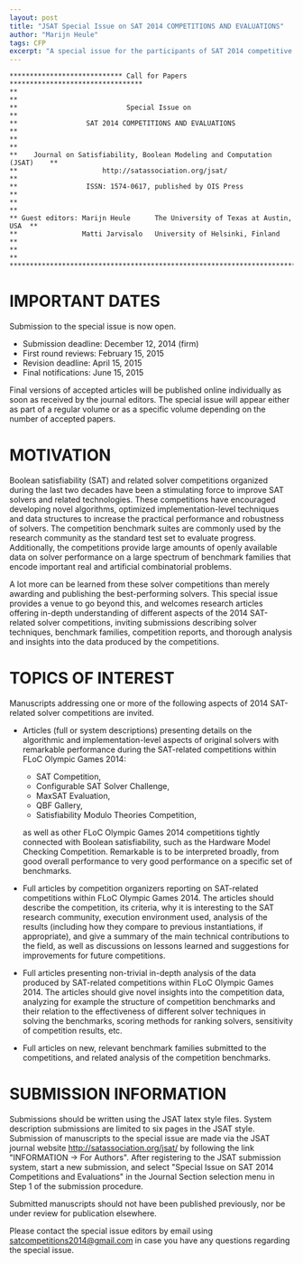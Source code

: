 ```yaml
---
layout: post
title: "JSAT Special Issue on SAT 2014 COMPETITIONS AND EVALUATIONS"
author: "Marijn Heule"
tags: CFP
excerpt: "A special issue for the participants of SAT 2014 competitive events."
---
```

    **************************** Call for Papers *********************************
    **                                                                          **
    **                           Special Issue on                               **
    **                 SAT 2014 COMPETITIONS AND EVALUATIONS                    **
    **                                                                          **
    **    Journal on Satisfiability, Boolean Modeling and Computation (JSAT)    **
    **                     http://satassociation.org/jsat/                      **
    **                 ISSN: 1574-0617, published by OIS Press                  **
    **                                                                          **
    ** Guest editors: Marijn Heule      The University of Texas at Austin, USA  **
    **                Matti Jarvisalo   University of Helsinki, Finland         **
    **                                                                          **
    ******************************************************************************

# IMPORTANT DATES

Submission to the special issue is now open.

* Submission deadline:     December 12, 2014 (firm)
* First round reviews:     February 15, 2015
* Revision deadline:       April    15, 2015
* Final notifications:     June     15, 2015

Final versions of accepted articles will be published online individually
as soon as received by the journal editors. The special issue will appear 
either as part of a regular volume or as a specific volume depending on the 
number of accepted papers.

# MOTIVATION

Boolean satisfiability (SAT) and related solver competitions organized during 
the last two decades have been a stimulating force to improve SAT solvers and
related technologies.  These competitions have encouraged developing novel 
algorithms, optimized implementation-level techniques and data structures to 
increase the practical performance and robustness of solvers.  The competition 
benchmark suites are commonly used by the research community as the standard 
test set to evaluate progress.  Additionally, the competitions provide large 
amounts of openly available data on solver performance on a large spectrum of 
benchmark families that encode important real and artificial combinatorial
problems.

A lot more can be learned from these solver competitions than merely awarding 
and publishing the best-performing solvers. This special issue provides a venue 
to go beyond this, and welcomes research articles offering in-depth understanding 
of different aspects of the 2014 SAT-related solver competitions, inviting 
submissions describing solver techniques, benchmark families, competition reports, 
and thorough analysis and insights into the data produced by the competitions.


# TOPICS OF INTEREST

Manuscripts addressing one or more of the following aspects of 2014 SAT-related
solver competitions are invited.

- Articles (full or system descriptions) presenting details on the algorithmic
  and implementation-level aspects of original solvers with remarkable performance
  during the SAT-related competitions within FLoC Olympic Games 2014:

    * SAT Competition,
    * Configurable SAT Solver Challenge,
    * MaxSAT Evaluation,
    * QBF Gallery,
    * Satisfiability Modulo Theories Competition,

  as well as other FLoC Olympic Games 2014 competitions tightly connected
  with Boolean satisfiability, such as the Hardware Model Checking Competition.
  Remarkable is to be interpreted broadly, from good overall performance to 
  very good performance on a specific set of benchmarks.

- Full articles by competition organizers reporting on SAT-related competitions 
  within FLoC Olympic Games 2014. The articles should describe the competition, 
  its criteria, why it is interesting to the SAT research community, execution 
  environment used, analysis of the results (including how they compare to 
  previous instantiations, if appropriate), and give a summary of the main 
  technical contributions to the field, as well as discussions on lessons 
  learned and suggestions for improvements for future competitions.

- Full articles presenting non-trivial in-depth analysis of the data produced 
  by SAT-related competitions within FLoC Olympic Games 2014. The articles 
  should give novel insights into the competition data, analyzing for example 
  the structure of competition benchmarks and their relation to the 
  effectiveness of different solver techniques in solving the benchmarks, 
  scoring methods for ranking solvers, sensitivity of competition results, etc.
  
- Full articles on new, relevant benchmark families submitted to the 
  competitions, and related analysis of the competition benchmarks.


# SUBMISSION INFORMATION

Submissions should be written using the JSAT latex style files. System 
description submissions are limited to six pages in the JSAT style. 
Submission of manuscripts to the special issue are made via the JSAT journal
website http://satassociation.org/jsat/
by following the link "INFORMATION -> For Authors". 
After registering to the JSAT submission system, start a new submission,
and select "Special Issue on SAT 2014 Competitions and Evaluations" in the 
Journal Section selection menu in Step 1 of the submission procedure.

Submitted manuscripts should not have been published previously, nor be 
under review for publication elsewhere.

Please contact the special issue editors by email using 
satcompetitions2014@gmail.com
in case you have any questions regarding the special issue.

